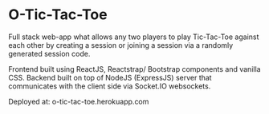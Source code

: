 # O-Tic-Tac-Toe

  Full stack web-app what allows any two players to play Tic-Tac-Toe against each other by creating a session or joining a session via a randomly
 generated session code. 
 
  Frontend built using ReactJS, Reactstrap/ Bootstrap components and vanilla CSS. Backend built on top of NodeJS (ExpressJS) server that communicates
 with the client side via Socket.IO websockets.
 
  Deployed at: o-tic-tac-toe.herokuapp.com
